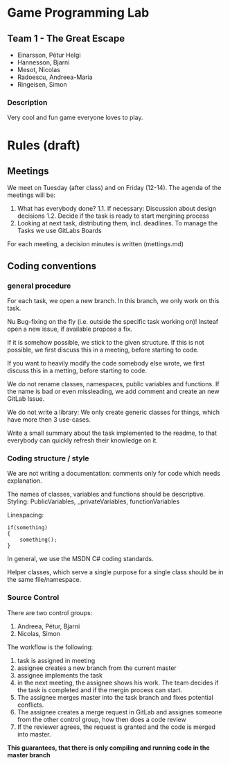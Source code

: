 # Game Programming Lab

## Team 1 - The Great Escape

 * Einarsson, Pétur Helgi
 * Hannesson, Bjarni
 * Mesot, Nicolas
 * Radoescu, Andreea-Maria
 * Ringeisen, Simon

### Description
Very cool and fun game everyone loves to play.

# Rules (draft)

## Meetings
We meet on Tuesday (after class) and on Friday (12-14). 
The agenda of the meetings will be:
1. What has everybody done?
1.1. If necessary: Discussion about design decisions
1.2. Decide if the task is ready to start mergining process
2. Looking at next task, distributing them, incl. deadlines. To manage the Tasks we use GitLabs Boards
 
For each meeting, a decision minutes is written (mettings.md)

## Coding conventions
### general procedure
For each task, we open a new branch. In this branch, we only work on this task. 

Nu Bug-fixing on the fly (i.e. outside the specific task working on)! Insteaf open a new issue, if available propose a fix.

If it is somehow possible, we stick to the given structure. If this is not possible, we first discuss this in a meeting, before starting to code.

If you want to heavily modify the code somebody else wrote, we first discuss this in a metting, before starting to code.

We do not rename classes, namespaces, public variables and functions. If the name is bad or even missleading, we add comment and create an new GitLab Issue. 

We do not write a library: We only create generic classes for things, which have more then 3 use-cases.

Write a small summary about the task implemented to the readme, to that everybody can quickly refresh their knowledge on it.


### Coding structure / style
We are not writing a documentation: comments only for code which needs explanation.

The names of classes, variables and functions should be descriptive. Styling: PublicVariables, _privateVariables, functionVariables

Linespacing:
```
if(something)
{
    something();
}
```

In general, we use the MSDN C# coding standards.

Helper classes, which serve a single purpose for a single class should be in the same file/namespace.

### Source Control
There are two control groups:
1. Andreea, Pétur, Bjarni
2. Nicolas, Simon

The workflow is the following:
1. task is assigned in meeting
2. assignee creates a new branch from the current master
3. assignee implements the task
4. in the next meeting, the assignee shows his work. The team decides if the task is completed and if the mergin process can start.
5. The assignee merges master into the task branch and fixes potential conflicts.
6. The assignee creates a merge request in GitLab and assignes someone from the other control group, how then does a code review
7. If the reviewer agrees, the request is granted and the code is merged into master.
 
**This guarantees, that there is only compiling and running code in the master branch**
